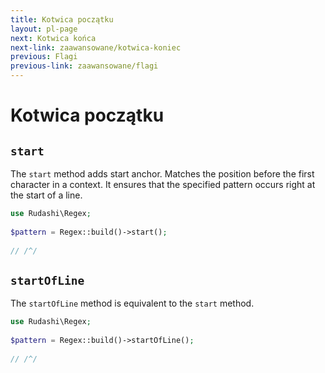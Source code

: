 ```yaml
---
title: Kotwica początku
layout: pl-page
next: Kotwica końca
next-link: zaawansowane/kotwica-koniec
previous: Flagi
previous-link: zaawansowane/flagi
---
```


# Kotwica początku

## `start`

The `start` method adds start anchor. Matches the position before the first character in a context.
It ensures that the specified pattern occurs right at the start of a line.

```php
use Rudashi\Regex;
 
$pattern = Regex::build()->start();
 
// /^/
```

## `startOfLine`

The `startOfLine` method is equivalent to the `start` method.

```php
use Rudashi\Regex;
 
$pattern = Regex::build()->startOfLine();
 
// /^/
```
